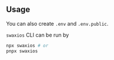 ## Usage

You can also create `.env` and `.env.public`.

`swaxios` CLI can be run by

```sh
npx swaxios # or
pnpx swaxios
```
